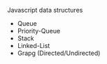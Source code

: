 Javascript data structures

- Queue
- Priority-Queue
- Stack
- Linked-List
- Grapg (Directed/Undirected)